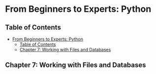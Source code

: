 # From Beginners to Experts: Python
## Table of Contents
- [From Beginners to Experts: Python](#from-beginners-to-experts-python)
  - [Table of Contents](#table-of-contents)
  - [Chapter 7: Working with Files and Databases](#chapter-7-working-with-files-and-databases)

## Chapter 7: Working with Files and Databases
